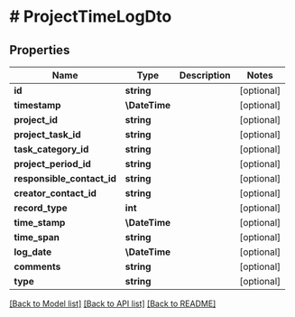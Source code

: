 # # ProjectTimeLogDto

## Properties

Name | Type | Description | Notes
------------ | ------------- | ------------- | -------------
**id** | **string** |  | [optional]
**timestamp** | **\DateTime** |  | [optional]
**project_id** | **string** |  | [optional]
**project_task_id** | **string** |  | [optional]
**task_category_id** | **string** |  | [optional]
**project_period_id** | **string** |  | [optional]
**responsible_contact_id** | **string** |  | [optional]
**creator_contact_id** | **string** |  | [optional]
**record_type** | **int** |  | [optional]
**time_stamp** | **\DateTime** |  | [optional]
**time_span** | **string** |  | [optional]
**log_date** | **\DateTime** |  | [optional]
**comments** | **string** |  | [optional]
**type** | **string** |  | [optional]

[[Back to Model list]](../../README.md#models) [[Back to API list]](../../README.md#endpoints) [[Back to README]](../../README.md)
